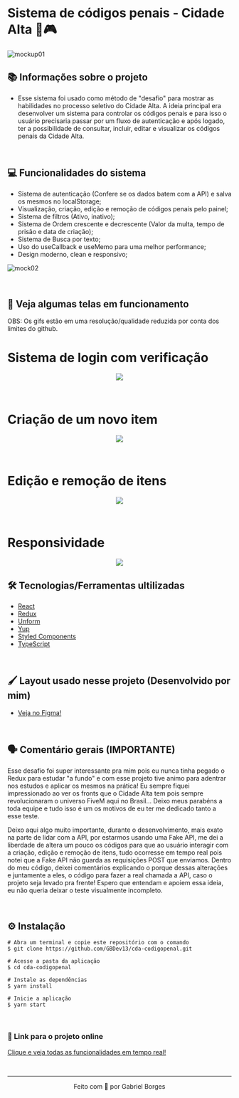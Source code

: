 # Sistema de códigos penais - Cidade Alta 💛🎮

![mockup01](https://user-images.githubusercontent.com/71772559/117219254-4a3eba00-addb-11eb-8bc9-7d2b6e41acf6.png)

## 📚 Informações sobre o projeto

* Esse sistema foi usado como método de "desafio" para mostrar as habilidades no processo seletivo do Cidade Alta. A ideia principal era desenvolver um sistema para controlar os códigos penais e para isso o usuário precisaria passar por um fluxo de autenticação e após logado, ter a possibilidade de consultar, incluir, editar e visualizar os códigos penais da Cidade Alta.

&nbsp;

## 💻 Funcionalidades do sistema

* Sistema de autenticação (Confere se os dados batem com a API) e salva os mesmos no localStorage;
* Visualização, criação, edição e remoção de códigos penais pelo painel;
* Sistema de filtros (Ativo, inativo);
* Sistema de Ordem crescente e decrescente (Valor da multa, tempo de prisão e data de criação);
* Sistema de Busca por texto;
* Uso do useCallback e useMemo para uma melhor performance;
* Design moderno, clean e responsivo;


![mock02](https://user-images.githubusercontent.com/71772559/117219857-7c9ce700-addc-11eb-862c-2132da7f72e6.png)

&nbsp;

## 🚀 Veja algumas telas em funcionamento

OBS: Os gifs estão em uma resolução/qualidade reduzida por conta dos limites do github.

# Sistema de login com verificação

<p align="center">
  <img src="https://user-images.githubusercontent.com/71772559/117221336-71978600-addf-11eb-84dc-ee61bcdfb8e5.gif" />
</p>

&nbsp;

# Criação de um novo item

<p align="center">
  <img src="https://user-images.githubusercontent.com/71772559/117368946-a1f02a80-ae9a-11eb-8b52-6016728a6952.gif" />
</p>

&nbsp;

# Edição e remoção de itens

<p align="center">
  <img src="https://user-images.githubusercontent.com/71772559/117220127-0056d380-addd-11eb-9ebd-d376ee957d60.gif" />
</p>

&nbsp;

# Responsividade

<p align="center">
  <img src="https://user-images.githubusercontent.com/71772559/117220258-3d22ca80-addd-11eb-9617-68e81e12cb99.gif" />
</p>

## 🛠️ Tecnologias/Ferramentas ultilizadas

* [React](https://pt-br.reactjs.org/E)
* [Redux](https://redux.js.org/)
* [Unform](https://unform.dev/)
* [Yup](https://github.com/jquense/yup)
* [Styled Components](https://styled-components.com/)
* [TypeScript](https://www.typescriptlang.org/)

&nbsp;

## 🖌️ Layout usado nesse projeto (Desenvolvido por mim)
* [Veja no Figma!](https://www.figma.com/file/jkXPoD7HU8NHdcMd4ZrGnn/Desafio-CDA?node-id=0%3A1)

&nbsp;

## 🗣 Comentário gerais (IMPORTANTE)
Esse desafio foi super interessante pra mim pois eu nunca tinha pegado o Redux para estudar "a fundo" e com esse projeto tive animo para adentrar nos estudos e aplicar os mesmos na prática! Eu sempre fiquei impressionado ao ver os fronts que o Cidade Alta tem pois sempre revolucionaram o universo FiveM aqui no Brasil... Deixo meus parabéns a toda equipe e tudo isso é um os motivos de eu ter me dedicado tanto a esse teste.

Deixo aqui algo muito importante, durante o desenvolvimento, mais exato na parte de lidar com a API, por estarmos usando uma Fake API, me dei a liberdade de altera um pouco os códigos para que ao usuário interagir com a criação, edição e remoção de itens, tudo ocorresse em tempo real pois notei que a Fake API não guarda as requisições POST que enviamos. Dentro do meu código, deixei comentários explicando o porque dessas alterações e juntamente a eles, o código para fazer a real chamada a API, caso o projeto seja levado pra frente! Espero que entendam e apoiem essa ideia, eu não queria deixar o teste visualmente incompleto.


&nbsp;

## ⚙️ Instalação
```
# Abra um terminal e copie este repositório com o comando
$ git clone https://github.com/GBDev13/cda-codigopenal.git
```

```
# Acesse a pasta da aplicação
$ cd cda-codigopenal

# Instale as dependências
$ yarn install

# Inicie a aplicação
$ yarn start

```

&nbsp;

### 🔗 Link para o projeto online


[Clique e veja todas as funcionalidades em tempo real!](https://cda-codigopenal.vercel.app/)

&nbsp;

---

<p align="center">Feito com 💙 por Gabriel Borges</p>


